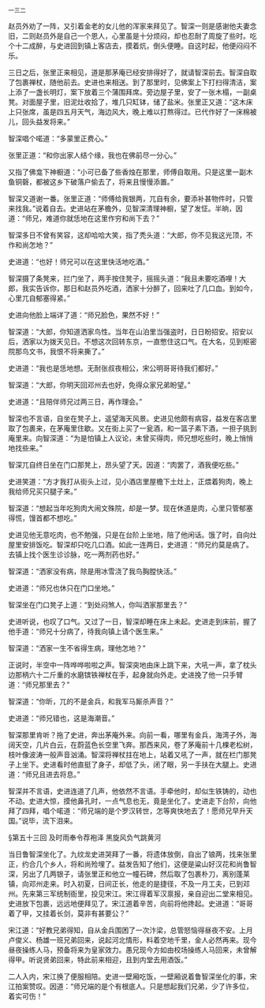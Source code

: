     一三二 

   赵员外劝了一阵，又引着金老的女儿他的浑家来拜见了。智深一则是感谢他夫妻念旧，二则赵员外是自己一个恩人，心里虽是十分烦闷，却也忍耐了周旋了些时。吃个十二成醉，与史进回到镇上客店去，摸着炕，倒头便睡。自这时起，他便闷闷不乐。

   三日之后，张里正来相见，道是那茅庵已经安排得好了，就请智深前去。智深自取了包裹禅杖，随他前去。史进也来相送。到了那里时，见佛案上下打扫得清洁，案上添了一盏长明灯，案下放着三个蒲围拜席。旁边屋子里，安了一张木榻，一副桌凳。对面屋子里，旧泥灶收拾了，堆几只缸钵，储了盐米。张里正又道：“这木床上只张席，虽是四五月天气，海边风大，晚上难以打熬得过。已代作好了一床棉被儿，回头益发将来。”

   智深唱个喏道：“多蒙里正费心。”

   张里正道：“和你出家人结个缘，我也在佛前尽一分心。”

   又指了佛龛下神橱道：“小可已备了些香烛在那里，师傅自取用。只是这里一副木鱼铜磬，都被这乡下破落户偷去了，将来且慢慢添置。”

   智深又道谢一番。张里正道：“师傅给我银两，兀自有余，要添补甚物件时，只管来找我。”说着自去。史进站在茅檐外，见智深清理神橱，望了发怔。半晌，因道：“师兄，难道你就恁地在这里作穷和尚下去？”

   智深多日不曾有笑容，这却哈哈大笑，指了秃头道：“大郎，你不见我这光顶，不作和尚怎地？”

   史进道：“也好！师兄可以在这里快活地吃酒。”

   智深摄了条凳来，拦门坐了，两手按住凳子，摇摇头道：“我且未要吃酒哩！大郎，我实告诉你，那日和赵员外吃酒，洒家十分醉了，回来吐了几口血。到如今，心里兀自郁塞得紧。”

   史进向他脸上端详了道：“师兄脸色，果然不好！”

   智深道：“大郎，你知道洒家鸟性。当年在山泊里当强盗时，日日盼招安。招安以后，洒家以为拨天见日。不想这次回转东京，一直憋住这口气。在大名，见到枢密院那鸟文书，我恨不将来撕了。”

   史进道：“我也是恁地想。无耐张叔夜相公，宋公明哥哥待我们都好。”

   智深道：“大郎，你明天回邓州去也好，免得众家兄弟盼望。”

   史进道：“且陪伴师兄过两三日，再作理会。”

   智深也不言语，自坐在凳子上，遥望海天风景。史进见他颇有病容，益发在客店里取了包裹来，在茅庵里住歇。又在街上买了一瓮酒，和一篮子素下酒，一担子挑到庵里来。向智深道：“为是怕镇上人议论，未曾买得肉，师兄想吃些时，晚上悄悄地找些来。”

   智深兀自终日坐在门口那凳上，昂头望了天。因道：“肉罢了，酒我便吃些。”

   史进笑道：“方才我打从街头上过，见小酒店里屋檐下土灶上，正煨着狗肉，晚上我给师兄买只腿子来。”

   智深道：“想起当年吃狗肉大闹文殊院，却是一梦。现在休道是肉，心里只管郁塞得慌，馒首都不想吃。”

   史进见他无意吃肉，也不勉强，只是在台阶上坐地，陪了他闲话。饿了时，自向灶屋里安排饭吃。智深却只吃几口酒。如此一连两日，史进道：“师兄约莫是病了。去镇上找个医生诊诊脉，吃一两剂药也好。”

   智深道：“洒家没有病，除是用冰雪浇了我鸟胸膛快活。”

   史进道：“师兄也休只在门口坐地。”

   智深坐在门口凳子上道：“到处闷煞人，你叫洒家那里去？”

   史进听说，也叹了口气。又过了一日，智深却睡在床上未起。史进走到床前，握了他手道：“师兄十分病了，待我向镇上请个医生来。”

   智深道：“洒家一生不省得生病，理他怎地？”

   正说时，半空中一阵哗哗啦啦之声。智深突地由床上跳下来，大吼一声，拿了枕头边那柄六十二斤重的水磨镔铁禅杖在手，起身就向外走。史进挽了他一只手臂道：“师兄那里去？”

   智深道：“你昕，兀的不是金兵，和我军马厮杀声音？”

   史进道：“师兄错也，这是海潮音。”

   智深那里肯听？拖了史进，奔出茅庵外来。向前一看，哪里有金兵，海湾子外，海阔天空，几片白云，在蔚蓝色长空里飞奔。那西来风，卷了茅庵前十几棵老松树，枝叶像波涛一般声音汹涌。智深将禅杖拄在地上，站着又吼了一声，就在栏门那凳子上坐下。史进看时他直挺了身子，却低了头，闭了眼，另一手扶在大腿上。史进道：“师兄且进去将息。”

   智深并不言语，史进连道了几声，他依然不言语。手牵他时，却似生铁铸的，动也不动。史进大惊，摸他鼻孔时，一点气息也无，竟是坐化了。史进走下台阶，向他拜了四拜，唱个喏道：“师兄端的是个罗汉转世，怎等爽快地去了！愿师兄早升天国。”说毕，流下泪来。

   §第五十三回 及时雨奉令荐袍泽 黑旋风负气跳黄河

   当日鲁智深坐化了。九纹龙史进哭拜了一番，将遗体放倒，自出了锒两，找来张里正，约合几个乡人，将和尚殓埋了。益发告知了他们，这便是粱山好汉花和尚鲁智深，另出了几两银子，请张里正和他立一幢石碑，然后取了包裹朴刀，离别蓬莱镇，向邓州走来。时入初夏，日间正长，他走的是捷径，不及一月工夫，已到邓州。先来第三军统制衙里，投见宋江。宋江得着军汉禀报，亲自迎出二堂来相见。史进放下包裹，远远地便拜见了。宋江道着辛苦，向前将他搀起。史进道：“哥哥着了甲，又挂着长剑，莫非有甚要公？”

   宋江道：“好教兄弟得知，自从金兵围困了一次汴梁，总管怒恼得昼夜不安。上月卢俊义、杨雄一班兄弟回来，说起河北情形，料着空地千里，金人必然再来。现今昼夜操练人马，预备将来为皇家效力。愚兄现今方如由校场操练人马回来，未曾解得甲。听说贤弟回来，特此前来相迎，且到内堂去用酒饭。”

   二人入内，宋江换了便服相陪。史进一壁厢吃饭，一壁厢说着鲁智深坐化的事，宋江拍案赞叹。因道：“师兄端的是个有根底人。只是想起我们兄弟，少了许多位，着实可伤！”

